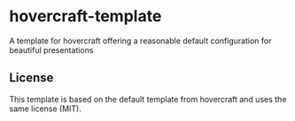 # hovercraft-template
A template for hovercraft offering a reasonable default configuration for beautiful presentations

## License
This template is based on the default template from hovercraft and uses the same license (MIT).
